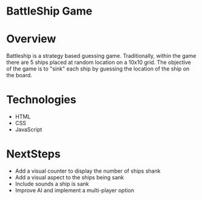 # BattleShip Game

# Overview 
Battleship is a strategy based guessing game. Traditionally, within the game there are 5 ships placed at random location on a 10x10 grid. The objective of the game is to "sink" each ship by guessing the location of the ship on the board. 


# Technologies
* HTML 
* CSS
* JavaScript 

# NextSteps 

* Add a visual counter to display the number of ships shank 
* Add a visual aspect to the ships being sank
* Include sounds a ship is sank 
* Improve AI and implement a multi-player option









